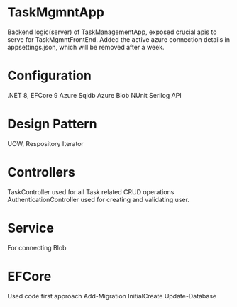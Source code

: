 # TaskMgmntApp
Backend logic(server) of TaskManagementApp, exposed crucial apis to serve for TaskMgmntFrontEnd.
Added the active azure connection details in appsettings.json, which will be removed after a week.

# Configuration
.NET 8,
EFCore 9
Azure Sqldb
Azure Blob
NUnit
Serilog
API

# Design Pattern
UOW,
Respository
Iterator

# Controllers
TaskController used for all Task related CRUD operations
AuthenticationController used for creating and validating user.

# Service
For connecting Blob

# EFCore
Used code first approach
Add-Migration InitialCreate
Update-Database



